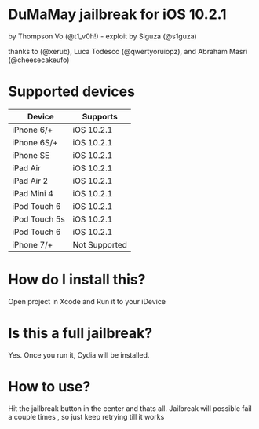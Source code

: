 # DuMaMay jailbreak for iOS 10.2.1
by Thompson Vo (@t1_v0h!) - exploit by Siguza (@s1guza)

thanks to (@xerub), Luca Todesco (@qwertyoruiopz), and Abraham Masri (@cheesecakeufo)

# Supported devices

|    Device     |  Supports     |
|---------------|---------------|
| iPhone 6/+    |  iOS 10.2.1   |
| iPhone 6S/+   |  iOS 10.2.1   |
| iPhone SE     |  iOS 10.2.1   |
| iPad Air      |  iOS 10.2.1   |
| iPad Air 2    |  iOS 10.2.1   |
| iPad Mini 4   |  iOS 10.2.1   |
| iPod Touch 6  |  iOS 10.2.1   |
| iPod Touch 5s |  iOS 10.2.1   |
| iPod Touch 6  |  iOS 10.2.1   |
| iPhone 7/+    | Not Supported |

# How do I install this?
Open project in Xcode and Run it to your iDevice

# Is this a full jailbreak?
Yes. Once you run it, Cydia will be installed.

# How to use?
Hit the jailbreak button in the center and thats all.
Jailbreak will possible fail a couple times , so just keep retrying till it works

